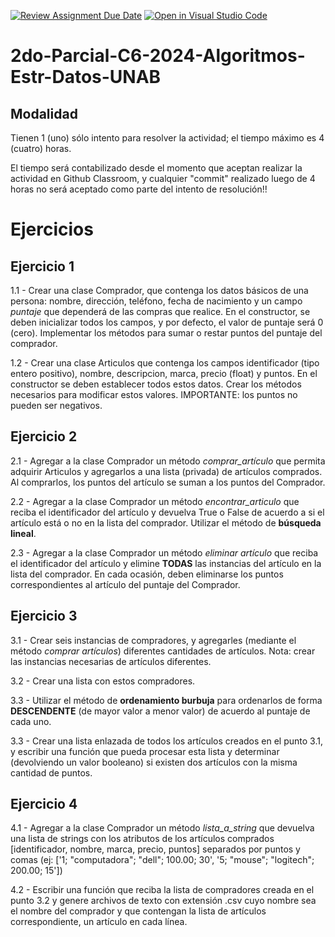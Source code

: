 [![Review Assignment Due Date](https://classroom.github.com/assets/deadline-readme-button-22041afd0340ce965d47ae6ef1cefeee28c7c493a6346c4f15d667ab976d596c.svg)](https://classroom.github.com/a/zgzsqGp_)
[![Open in Visual Studio Code](https://classroom.github.com/assets/open-in-vscode-2e0aaae1b6195c2367325f4f02e2d04e9abb55f0b24a779b69b11b9e10269abc.svg)](https://classroom.github.com/online_ide?assignment_repo_id=15322140&assignment_repo_type=AssignmentRepo)
# 2do-Parcial-C6-2024-Algoritmos-Estr-Datos-UNAB

## Modalidad

Tienen 1 (uno) sólo intento para resolver la actividad; el tiempo máximo es 4 (cuatro) horas.

El tiempo será contabilizado desde el momento que aceptan realizar la actividad en Github Classroom, y cualquier "commit" realizado luego de 4 horas no será aceptado como parte del intento de resolución!!

# Ejercicios

## Ejercicio 1

1.1 - Crear una clase Comprador, que contenga los datos básicos de una persona: nombre, dirección, teléfono, fecha de nacimiento y un campo *puntaje* que dependerá de las compras que realice. En el constructor, se deben inicializar todos los campos, y por defecto, el valor de puntaje será 0 (cero). Implementar los métodos para sumar o restar puntos del puntaje del comprador.

1.2 - Crear una clase Articulos que contenga los campos identificador (tipo entero positivo), nombre, descripcion, marca, precio (float) y puntos. En el constructor se deben establecer todos estos datos. Crear los métodos necesarios para modificar estos valores. IMPORTANTE: los puntos no pueden ser negativos.

## Ejercicio 2

2.1 - Agregar a la clase Comprador un método *comprar_artículo* que permita adquirir Articulos y agregarlos a una lista (privada) de artículos comprados. Al comprarlos, los puntos del artículo se suman a los puntos del Comprador. 

2.2 - Agregar a la clase Comprador un método *encontrar_articulo* que reciba el identificador del artículo y devuelva True o False de acuerdo a si el artículo está o no en la lista del comprador. Utilizar el método de **búsqueda lineal**.

2.3 - Agregar a la clase Comprador un método *eliminar artículo* que reciba el identificador del artículo y elimine **TODAS** las instancias del artículo en la lista del comprador. En cada ocasión, deben eliminarse los puntos correspondientes al artículo del puntaje del Comprador.

## Ejercicio 3

3.1 - Crear seis instancias de compradores, y agregarles (mediante el método *comprar artículos*) diferentes cantidades de artículos. Nota: crear las instancias necesarias de artículos diferentes.

3.2 - Crear una lista con estos compradores.

3.3 - Utilizar el método de **ordenamiento burbuja** para ordenarlos de forma **DESCENDENTE** (de mayor valor a menor valor) de acuerdo al puntaje de cada uno.

3.3 - Crear una lista enlazada de todos los artículos creados en el punto 3.1, y escribir una función que pueda procesar esta lista y determinar (devolviendo un valor booleano) si existen dos artículos con la misma cantidad de puntos.

## Ejercicio 4

4.1 - Agregar a la clase Comprador un método *lista_a_string* que devuelva una lista de strings con los atributos de los artículos comprados [identificador, nombre, marca, precio, puntos] separados por puntos y comas (ej: ['1; "computadora"; "dell"; 100.00; 30', '5; "mouse"; "logitech"; 200.00; 15'])

4.2 - Escribir una función que reciba la lista de compradores creada en el punto 3.2 y genere archivos de texto con extensión .csv cuyo nombre sea el nombre del comprador y que contengan la lista de artículos correspondiente, un artículo en cada línea.
